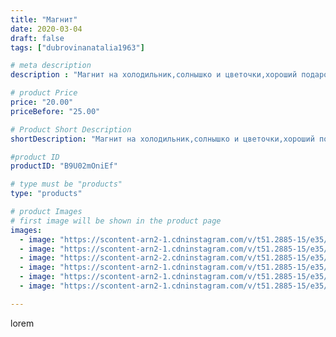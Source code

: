```yaml
---
title: "Магнит"
date: 2020-03-04
draft: false
tags: ["dubrovinanatalia1963"]

# meta description
description : "Магнит на холодильник,солнышко и цветочки,хороший подарок нашим женщинам на восьмое марта,обращаться в личку."

# product Price
price: "20.00"
priceBefore: "25.00"

# Product Short Description
shortDescription: "Магнит на холодильник,солнышко и цветочки,хороший подарок нашим женщинам на восьмое марта,обращаться в личку."

#product ID
productID: "B9U02mOniEf"

# type must be "products"
type: "products"

# product Images
# first image will be shown in the product page
images:
  - image: "https://scontent-arn2-1.cdninstagram.com/v/t51.2885-15/e35/87220910_201882494210865_5281890976026585176_n.jpg?_nc_ht=scontent-arn2-1.cdninstagram.com&_nc_cat=109&_nc_ohc=-JSl4ANH5IEAX-rTxNg&se=7&tp=1&oh=14478b638933070c9bc137ea64c1685c&oe=605A48A2&ig_cache_key=MjI1NzY2MTc2MDUzMzk3NTMxMg%3D%3D.2"
  - image: "https://scontent-arn2-1.cdninstagram.com/v/t51.2885-15/e35/88261056_834919723641978_640361298816361453_n.jpg?_nc_ht=scontent-arn2-1.cdninstagram.com&_nc_cat=106&_nc_ohc=7HHgZHVrJSgAX-GTpr7&se=7&tp=1&oh=f01b8d8947430ee37a1c08a5f7d3e344&oe=6059FCEE&ig_cache_key=MjI1NzY2MTc2MDUwMDU4NjM5NA%3D%3D.2"
  - image: "https://scontent-arn2-2.cdninstagram.com/v/t51.2885-15/e35/88246801_179477363501864_5979337374859494260_n.jpg?_nc_ht=scontent-arn2-2.cdninstagram.com&_nc_cat=108&_nc_ohc=xkBqVqlSLoIAX9E5zd6&se=7&tp=1&oh=41f41cede35670ba7ea9924d6a377a9d&oe=605D962A&ig_cache_key=MjI1NzY2MTc2MDU2NzY3MzQ5Mg%3D%3D.2"
  - image: "https://scontent-arn2-1.cdninstagram.com/v/t51.2885-15/e35/88198413_2924241714277503_7761964611528398565_n.jpg?_nc_ht=scontent-arn2-1.cdninstagram.com&_nc_cat=103&_nc_ohc=gwQwMNnCsj4AX8_769b&se=7&tp=1&oh=d67764aca9fe7117bc03debe9d49e527&oe=605BC0AD&ig_cache_key=MjI1NzY2MTc2MDU1MDgyNTkxOQ%3D%3D.2"
  - image: "https://scontent-arn2-1.cdninstagram.com/v/t51.2885-15/e35/87804414_619893648577189_8941219413223744397_n.jpg?_nc_ht=scontent-arn2-1.cdninstagram.com&_nc_cat=101&_nc_ohc=RCKMzao4LxcAX8viTdJ&se=7&tp=1&oh=5a4c4f94fabd2e34f26925426630d833&oe=605BFFE2&ig_cache_key=MjI1NzY2MTc2MDU1OTE0NjgyNQ%3D%3D.2"
  - image: "https://scontent-arn2-1.cdninstagram.com/v/t51.2885-15/e35/88213028_852315945233999_6474683192579730604_n.jpg?_nc_ht=scontent-arn2-1.cdninstagram.com&_nc_cat=111&_nc_ohc=U-66puZ9Sd8AX-g2k_R&se=7&tp=1&oh=641bb5bae38835cfa40ba3d2a41f3896&oe=605D6449&ig_cache_key=MjI1NzY2MTc2MDU0MjM4NzU5Mw%3D%3D.2"

---
```

lorem
